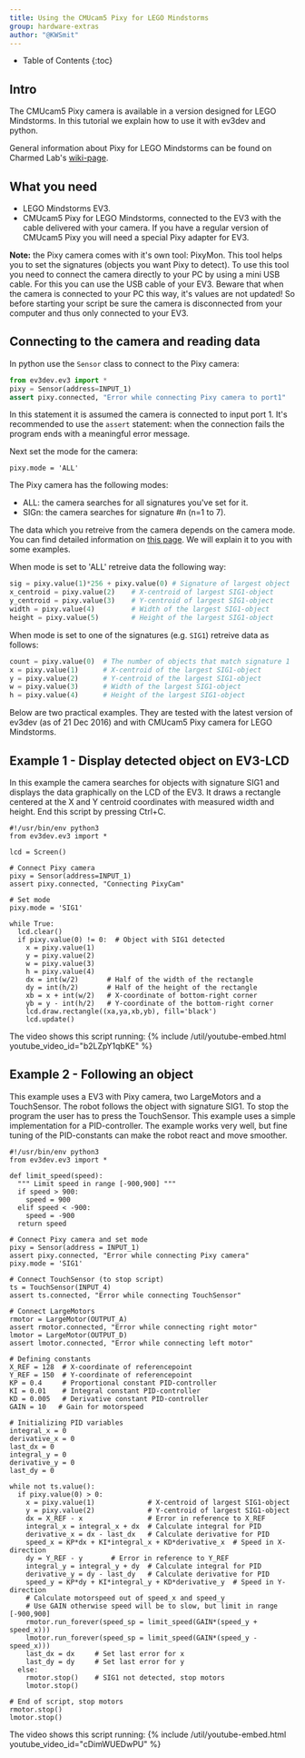 ```yaml
---
title: Using the CMUcam5 Pixy for LEGO Mindstorms
group: hardware-extras
author: "@KWSmit"
---
```


* Table of Contents
{:toc}

## Intro

The CMUcam5 Pixy camera is available in a version designed for
LEGO Mindstorms. In this tutorial we explain how to use it with ev3dev
and python.

General information about Pixy for LEGO Mindstorms can be found on
Charmed Lab's [wiki-page](http://cmucam.org/projects/cmucam5/wiki/LEGO_Wiki).

## What you need

* LEGO Mindstorms EV3.
* CMUcam5 Pixy for LEGO Mindstorms, connected to the EV3 with the cable
delivered with your camera. If you have a regular version of CMUcam5 Pixy
you will need a special Pixy adapter for EV3.

**Note:** the Pixy camera comes with it's own tool: PixyMon. This tool helps
you to set the signatures (objects you want Pixy to detect). To use this tool
you need to connect the camera directly to your PC by using a mini USB cable.
For this you can use the USB cable of your EV3. Beware that when the camera 
is connected to your PC this way, it's values are not updated! So before 
starting your script be sure the camera is disconnected from your computer 
and thus only connected to your EV3.

## Connecting to the camera and reading data

In python use the `Sensor` class to connect to the Pixy camera:

```python
from ev3dev.ev3 import *
pixy = Sensor(address=INPUT_1)
assert pixy.connected, "Error while connecting Pixy camera to port1"
```

In this statement it is assumed the camera is connected to input port 1.
It's recommended to use the `assert` statement: when the connection fails
the program ends with a meaningful error message.

Next set the mode for the camera:

    pixy.mode = 'ALL'

The Pixy camera has the following modes:

* ALL: the camera searches for all signatures you've set for it.
* SIGn: the camera searches for signature #n (n=1 to 7).

The data which you retreive from the camera depends on the camera mode. You
can find detailed information on [this page](/docs/sensors/charmed-labs-pixy-cmucam5-for-lego).
We will explain it to you with some examples.

When mode is set to 'ALL' retreive data the following way:

```python
sig = pixy.value(1)*256 + pixy.value(0) # Signature of largest object
x_centroid = pixy.value(2)    # X-centroid of largest SIG1-object
y_centroid = pixy.value(3)    # Y-centroid of largest SIG1-object
width = pixy.value(4)         # Width of the largest SIG1-object
height = pixy.value(5)        # Height of the largest SIG1-object
```

When mode is set to one of the signatures (e.g. `SIG1`) retreive data
as follows:

```python
count = pixy.value(0)  # The number of objects that match signature 1
x = pixy.value(1)      # X-centroid of the largest SIG1-object
y = pixy.value(2)      # Y-centroid of the largest SIG1-object
w = pixy.value(3)      # Width of the largest SIG1-object
h = pixy.value(4)      # Height of the largest SIG1-object
```

Below are two practical examples. They are tested with the latest version of ev3dev
(as of 21 Dec 2016) and with CMUcam5 Pixy camera for LEGO Mindstorms.

## Example 1 - Display detected object on EV3-LCD

In this example the camera searches for objects with signature SIG1
and displays the data graphically on the LCD of the EV3. It draws a 
rectangle centered at the X and Y centroid coordinates with measured
width and height. End this script by pressing Ctrl+C.

```
#!/usr/bin/env python3
from ev3dev.ev3 import *

lcd = Screen()

# Connect Pixy camera
pixy = Sensor(address=INPUT_1)
assert pixy.connected, "Connecting PixyCam"

# Set mode
pixy.mode = 'SIG1'

while True:
  lcd.clear()
  if pixy.value(0) != 0:  # Object with SIG1 detected
    x = pixy.value(1) 
    y = pixy.value(2)
    w = pixy.value(3)
    h = pixy.value(4)
    dx = int(w/2)       # Half of the width of the rectangle
    dy = int(h/2)       # Half of the height of the rectangle
    xb = x + int(w/2)   # X-coordinate of bottom-right corner
    yb = y - int(h/2)   # Y-coordinate of the bottom-right corner
    lcd.draw.rectangle((xa,ya,xb,yb), fill='black')
    lcd.update()
```

The video shows this script running:
{% include /util/youtube-embed.html youtube_video_id="b2LZpY1qbKE" %}

## Example 2 - Following an object

This example uses a EV3 with Pixy camera, two LargeMotors and a TouchSensor.
The robot follows the object with signature SIG1. To stop the program the
user has to press the TouchSensor.
This example uses a simple implementation for a PID-controller. The example
works very well, but fine tuning of the PID-constants can make the robot 
react and move smoother.

```
#!/usr/bin/env python3
from ev3dev.ev3 import *

def limit_speed(speed):
  """ Limit speed in range [-900,900] """
  if speed > 900:
    speed = 900
  elif speed < -900:
    speed = -900
  return speed

# Connect Pixy camera and set mode
pixy = Sensor(address = INPUT_1)
assert pixy.connected, "Error while connecting Pixy camera"
pixy.mode = 'SIG1'

# Connect TouchSensor (to stop script)
ts = TouchSensor(INPUT_4)
assert ts.connected, "Error while connecting TouchSensor"

# Connect LargeMotors
rmotor = LargeMotor(OUTPUT_A)
assert rmotor.connected, "Error while connecting right motor"
lmotor = LargeMotor(OUTPUT_D)
assert lmotor.connected, "Error while connecting left motor"

# Defining constants
X_REF = 128  # X-coordinate of referencepoint
Y_REF = 150  # Y-coordinate of referencepoint
KP = 0.4     # Proportional constant PID-controller
KI = 0.01    # Integral constant PID-controller
KD = 0.005   # Derivative constant PID-controller
GAIN = 10   # Gain for motorspeed

# Initializing PID variables
integral_x = 0
derivative_x = 0
last_dx = 0
integral_y = 0
derivative_y = 0
last_dy = 0

while not ts.value():
  if pixy.value(0) > 0:
    x = pixy.value(1)             # X-centroid of largest SIG1-object
    y = pixy.value(2)             # Y-centroid of largest SIG1-object
    dx = X_REF - x                # Error in reference to X_REF
    integral_x = integral_x + dx  # Calculate integral for PID
    derivative_x = dx - last_dx   # Calculate derivative for PID
    speed_x = KP*dx + KI*integral_x + KD*derivative_x  # Speed in X-direction
    dy = Y_REF - y       # Error in reference to Y_REF
    integral_y = integral_y + dy  # Calculate integral for PID
    derivative_y = dy - last_dy   # Calculate derivative for PID
    speed_y = KP*dy + KI*integral_y + KD*derivative_y  # Speed in Y-direction
    # Calculate motorspeed out of speed_x and speed_y
    # Use GAIN otherwise speed will be to slow, but limit in range [-900,900]
    rmotor.run_forever(speed_sp = limit_speed(GAIN*(speed_y + speed_x)))
    lmotor.run_forever(speed_sp = limit_speed(GAIN*(speed_y - speed_x)))
    last_dx = dx     # Set last error for x
    last_dy = dy     # Set last error for y
  else:
    rmotor.stop()    # SIG1 not detected, stop motors
    lmotor.stop()

# End of script, stop motors
rmotor.stop()
lmotor.stop()
```

The video shows this script running:
{% include /util/youtube-embed.html youtube_video_id="cDimWUEDwPU" %}
